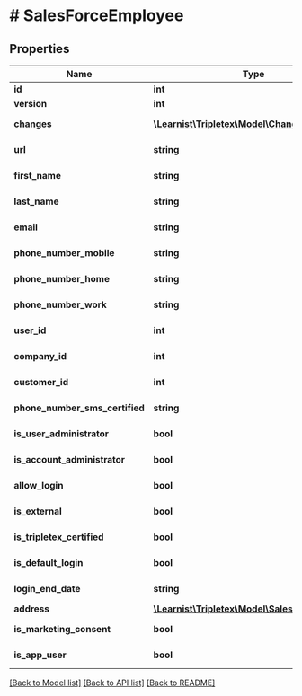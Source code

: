 # # SalesForceEmployee

## Properties

Name | Type | Description | Notes
------------ | ------------- | ------------- | -------------
**id** | **int** |  | [optional]
**version** | **int** |  | [optional]
**changes** | [**\Learnist\Tripletex\Model\Change[]**](Change.md) |  | [optional] [readonly]
**url** | **string** |  | [optional] [readonly]
**first_name** | **string** |  | [optional] [readonly]
**last_name** | **string** |  | [optional] [readonly]
**email** | **string** |  | [optional] [readonly]
**phone_number_mobile** | **string** |  | [optional] [readonly]
**phone_number_home** | **string** |  | [optional] [readonly]
**phone_number_work** | **string** |  | [optional] [readonly]
**user_id** | **int** |  | [optional] [readonly]
**company_id** | **int** |  | [optional] [readonly]
**customer_id** | **int** |  | [optional] [readonly]
**phone_number_sms_certified** | **string** |  | [optional] [readonly]
**is_user_administrator** | **bool** |  | [optional] [readonly]
**is_account_administrator** | **bool** |  | [optional] [readonly]
**allow_login** | **bool** |  | [optional] [readonly]
**is_external** | **bool** |  | [optional] [readonly]
**is_tripletex_certified** | **bool** |  | [optional] [readonly]
**is_default_login** | **bool** |  | [optional] [readonly]
**login_end_date** | **string** | Login end date | [optional] [readonly]
**address** | [**\Learnist\Tripletex\Model\SalesForceAddress**](SalesForceAddress.md) |  | [optional]
**is_marketing_consent** | **bool** |  | [optional] [readonly]
**is_app_user** | **bool** |  | [optional] [readonly]

[[Back to Model list]](../../README.md#models) [[Back to API list]](../../README.md#endpoints) [[Back to README]](../../README.md)
